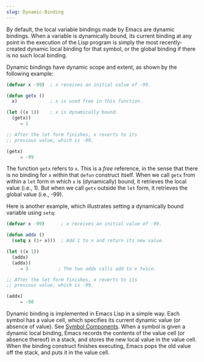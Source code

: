 ```yaml
---
slug: Dynamic-Binding
---
```


By default, the local variable bindings made by Emacs are dynamic bindings. When a variable is dynamically bound, its current binding at any point in the execution of the Lisp program is simply the most recently-created dynamic local binding for that symbol, or the global binding if there is no such local binding.

Dynamic bindings have dynamic scope and extent, as shown by the following example:

```lisp
(defvar x -99)  ; x receives an initial value of -99.

(defun getx ()
  x)            ; x is used free in this function.

(let ((x 1))    ; x is dynamically bound.
  (getx))
     ⇒ 1

;; After the let form finishes, x reverts to its
;; previous value, which is -99.

(getx)
     ⇒ -99
```

The function `getx` refers to `x`. This is a *free* reference, in the sense that there is no binding for `x` within that `defun` construct itself. When we call `getx` from within a `let` form in which `x` is (dynamically) bound, it retrieves the local value (i.e., 1). But when we call `getx` outside the `let` form, it retrieves the global value (i.e., -99).

Here is another example, which illustrates setting a dynamically bound variable using `setq`:

```lisp
(defvar x -99)      ; x receives an initial value of -99.

(defun addx ()
  (setq x (1+ x)))  ; Add 1 to x and return its new value.

(let ((x 1))
  (addx)
  (addx))
     ⇒ 3           ; The two addx calls add to x twice.

;; After the let form finishes, x reverts to its
;; previous value, which is -99.

(addx)
     ⇒ -98
```

Dynamic binding is implemented in Emacs Lisp in a simple way. Each symbol has a value cell, which specifies its current dynamic value (or absence of value). See [Symbol Components](Symbol-Components). When a symbol is given a dynamic local binding, Emacs records the contents of the value cell (or absence thereof) in a stack, and stores the new local value in the value cell. When the binding construct finishes executing, Emacs pops the old value off the stack, and puts it in the value cell.
